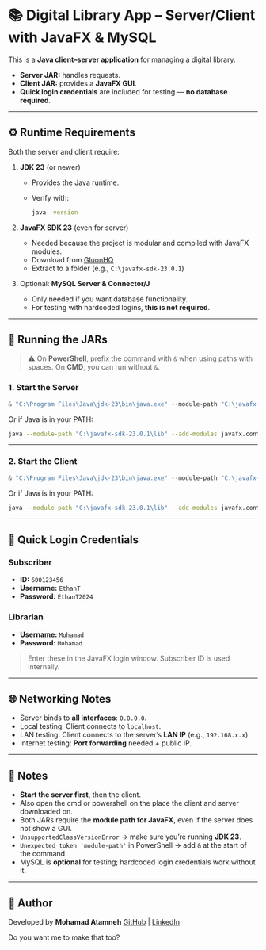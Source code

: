 # 📚 Digital Library App – Server/Client with JavaFX & MySQL

This is a **Java client–server application** for managing a digital library.

* **Server JAR:** handles requests.
* **Client JAR:** provides a **JavaFX GUI**.
* **Quick login credentials** are included for testing — **no database required**.

---

## ⚙️ Runtime Requirements

Both the server and client require:

1. **JDK 23** (or newer)

   * Provides the Java runtime.
   * Verify with:

     ```bash
     java -version
     ```

2. **JavaFX SDK 23** (even for server)

   * Needed because the project is modular and compiled with JavaFX modules.
   * Download from [GluonHQ](https://gluonhq.com/products/javafx/)
   * Extract to a folder (e.g., `C:\javafx-sdk-23.0.1`)

3. Optional: **MySQL Server & Connector/J**

   * Only needed if you want database functionality.
   * For testing with hardcoded logins, **this is not required**.

---

## 🚀 Running the JARs

> ⚠️ On **PowerShell**, prefix the command with `&` when using paths with spaces.
> On **CMD**, you can run without `&`.

### 1. Start the Server

```powershell
& "C:\Program Files\Java\jdk-23\bin\java.exe" --module-path "C:\javafx-sdk-23.0.1\lib" --add-modules javafx.controls,javafx.fxml -jar G19_server.jar
```

Or if Java is in your PATH:

```bash
java --module-path "C:\javafx-sdk-23.0.1\lib" --add-modules javafx.controls,javafx.fxml -jar G19_server.jar
```

---

### 2. Start the Client

```powershell
& "C:\Program Files\Java\jdk-23\bin\java.exe" --module-path "C:\javafx-sdk-23.0.1\lib" --add-modules javafx.controls,javafx.fxml -jar G19_client.jar
```

Or if Java is in your PATH:

```bash
java --module-path "C:\javafx-sdk-23.0.1\lib" --add-modules javafx.controls,javafx.fxml -jar G19_client.jar
```

---

## 🔑 Quick Login Credentials

### Subscriber

* **ID:** `600123456`
* **Username:** `EthanT`
* **Password:** `EthanT2024`

### Librarian

* **Username:** `Mohamad`
* **Password:** `Mohamad`

> Enter these in the JavaFX login window. Subscriber ID is used internally.

---

## 🌐 Networking Notes

* Server binds to **all interfaces**: `0.0.0.0`.
* Local testing: Client connects to `localhost`.
* LAN testing: Client connects to the server’s **LAN IP** (e.g., `192.168.x.x`).
* Internet testing: **Port forwarding** needed + public IP.

---

## 📝 Notes

* **Start the server first**, then the client.
* Also open the cmd or powershell on the place the client and server downloaded on.
* Both JARs require the **module path for JavaFX**, even if the server does not show a GUI.
* `UnsupportedClassVersionError` → make sure you’re running **JDK 23**.
* `Unexpected token 'module-path'` in PowerShell → add `&` at the start of the command.
* MySQL is **optional** for testing; hardcoded login credentials work without it.

---

## 👤 Author

Developed by **Mohamad Atamneh**
[GitHub](https://github.com/MohamadAtamneh/My-Work) | [LinkedIn](https://linkedin.com/in/mohamad-atamleh-a43185381)


Do you want me to make that too?

